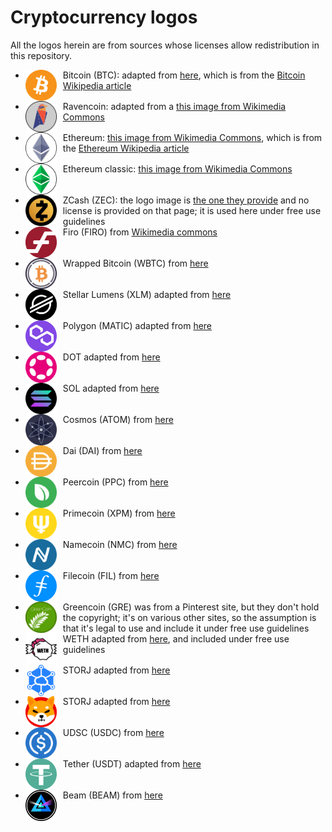 Cryptocurrency logos
====================

<style>
	img.cclogo {
  width: 50px;
  max-height: 50px;
  float: left;
  background-color: transparent !important;
  margin-right: 10px !important;
  margin-top: 1 !important;
  margin-bottom: 1 !important;
}
</style>

All the logos herein are from sources whose licenses allow redistribution in this repository.

- <img src="btc-coin-symbol.svg" class="cclogo"> Bitcoin (BTC): adapted from [here](https://commons.wikimedia.org/wiki/File:btc-coin-symbol.svg), which is from the [Bitcoin Wikipedia article](https://en.wikipedia.org/wiki/Bitcoin) <br clear='all'>
- <img src="rvn-coin-symbol.svg" class="cclogo"> Ravencoin: adapted from a [this image from Wikimedia Commons](https://commons.wikimedia.org/wiki/File:rvn-logo.png) <br clear='all'>
- <img src="eth-coin-symbol.svg" class="cclogo"> Ethereum: [this image from Wikimedia Commons](https://commons.wikimedia.org/wiki/File:eth-logo.svg), which is from the [Ethereum Wikipedia article](https://en.wikipedia.org/wiki/Ethereum) <br clear='all'>
- <img src="etc-coin-symbol.svg" class="cclogo"> Ethereum classic: [this image from Wikimedia Commons](https://commons.wikimedia.org/wiki/File:Ethereum_Classic_Logo.svg) <br clear='all'>
- <img src="zec-coin-symbol.svg" class="cclogo"> ZCash (ZEC): the logo image is [the one they provide](https://cryptologos.cc/zcash) and no license is provided on that page; it is used here under free use guidelines <br clear='all'>
- <img src="firo-coin-symbol.svg" class="cclogo"> Firo (FIRO) from [Wikimedia commons](https://commons.wikimedia.org/wiki/File:firo-coin-symbol.svg) <br clear='all'>
- <img src="wbtc-coin-symbol.svg" class="cclogo"> Wrapped Bitcoin (WBTC) from [here](https://cryptologos.cc/wrapped-bitcoin) <br clear='all'>
- <img src="xlm-coin-symbol.svg" class="cclogo"> Stellar Lumens (XLM) adapted from [here](https://cryptologos.cc/stellar) <br clear='all'>
- <img src="matic-coin-symbol.svg" class="cclogo"> Polygon (MATIC) adapted from [here](https://cryptologos.cc/logos/matic-coin-symbol.svg?v=022) <br clear='all'>
- <img src="dot-coin-symbol.svg" class="cclogo"> DOT adapted from [here](https://cryptologos.cc/polkadot-new) <br clear='all'>
- <img src="sol-coin-symbol.svg" class="cclogo"> SOL adapted from [here](https://cryptologos.cc/solana) <br clear='all'>
- <img src="atom-coin-symbol.svg" class="cclogo"> Cosmos (ATOM) from [here](https://cryptologos.cc/cosmos) <br clear='all'>
- <img src="dai-coin-symbol.svg" class="cclogo"> Dai (DAI) from [here](https://cryptologos.cc/multi-collateral-dai) <br clear='all'>
- <img src="ppc-coin-symbol.svg" class="cclogo"> Peercoin (PPC) from [here](https://cryptologos.cc/peercoin) <br clear='all'>
- <img src="xpm-coin-symbol.svg" class="cclogo"> Primecoin (XPM) from [here](https://cryptologos.cc/primecoin) <br clear='all'>
- <img src="nmc-coin-symbol.svg" class="cclogo"> Namecoin (NMC) from [here](https://cryptologos.cc/namecoin) <br clear='all'>
- <img src="fil-coin-symbol.svg" class="cclogo"> Filecoin (FIL) from [here](https://cryptologos.cc/filecoin) <br clear='all'>
- <img src="gre-coin-symbol.png" class="cclogo"> Greencoin (GRE) was from a Pinterest site, but they don't hold the copyright; it's on various other sites, so the assumption is that it's legal to use and include it under free use guidelines <br clear='all'>
- <img src="weth-coin-symbol.png" class="cclogo"> WETH adapted from [here](https://neironix.io/cryptocurrency/wrapped_ether), and included under free use guidelines<br clear='all'>
- <img src="storj-coin-symbol.svg" class="cclogo"> STORJ adapted from [here](https://cryptologos.cc/storj) <br clear='all'>
- <img src="shib-coin-symbol.svg" class="cclogo"> STORJ adapted from [here](https://cryptologos.cc/shiba-inu) <br clear='all'>
- <img src="usdc-coin-symbol.svg" class="cclogo"> UDSC (USDC) from [here](https://cryptologos.cc/usd-coin) <br clear='all'>
- <img src="usdt-coin-symbol.svg" class="cclogo"> Tether (USDT) adapted from [here](https://cryptologos.cc/usd-coin) <br clear='all'>
- <img src="beam-coin-symbol.svg" class="cclogo"> Beam (BEAM) from [here](https://cryptologos.cc/beam) <br clear='all'>


